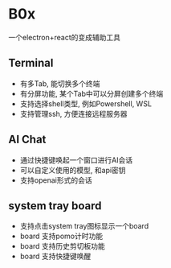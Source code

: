 # B0x

一个electron+react的变成辅助工具

## Terminal

* 有多Tab, 能切换多个终端
* 有分屏功能, 某个Tab中可以分屏创建多个终端
* 支持选择shell类型, 例如Powershell, WSL
* 支持管理ssh, 方便连接远程服务器

## AI Chat

* 通过快捷键唤起一个窗口进行AI会话
* 可以自定义使用的模型, 和api密钥
* 支持openai形式的会话

## system tray board

* 支持点击system tray图标显示一个board
* board 支持pomo计时功能
* board 支持历史剪切板功能
* board 支持快捷键唤醒
